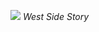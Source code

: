 ![](https://e7.pngegg.com/pngimages/53/186/png-clipart-logo-film-poster-west-side-tshirt-poster.png)
*West Side Story*
